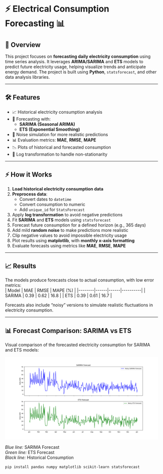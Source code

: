 # ⚡ Electrical Consumption Forecasting 📊

## 🔹 Overview
This project focuses on **forecasting daily electricity consumption** using time series analysis. It leverages **ARIMA/SARIMA** and **ETS** models to predict future electricity usage, helping visualize trends and anticipate energy demand. The project is built using **Python**, `statsforecast`, and other data analysis libraries.

---

## 🛠 Features
- 📈 Historical electricity consumption analysis  
- 🔮 Forecasting with:
  - **SARIMA (Seasonal ARIMA)**
  - **ETS (Exponential Smoothing)**
- 🌟 Noise simulation for more realistic predictions  
- 📊 Evaluation metrics: **MAE**, **RMSE**, **MAPE**  
- 📉 Plots of historical and forecasted consumption  
- 📝 Log transformation to handle non-stationarity  

---

## ⚡ How it Works
1. **Load historical electricity consumption data**  
2. **Preprocess data**:
   - Convert dates to `datetime`  
   - Convert consumption to numeric  
   - Add `unique_id` for `StatsForecast`  
3. Apply **log transformation** to avoid negative predictions  
4. Fit **SARIMA** and **ETS** models using `statsforecast`  
5. Forecast future consumption for a defined horizon (e.g., 365 days)  
6. Add mild **random noise** to make predictions more realistic  
7. Clip negative values to avoid impossible electricity usage  
8. Plot results using **matplotlib**, with **monthly x-axis formatting**  
9. Evaluate forecasts using metrics like **MAE**, **RMSE**, **MAPE**  

---

## 📈 Results
The models produce forecasts close to actual consumption, with low error metrics:  
| Model  | MAE  | RMSE | MAPE (%) |
|--------|------|------|----------|
| SARIMA | 0.39 | 0.62 | 16.8     |
| ETS    | 0.39 | 0.61 | 16.7     |

Forecasts also include “noisy” versions to simulate realistic fluctuations in electricity consumption.

---

## 📊 Forecast Comparison: SARIMA vs ETS
Visual comparison of the forecasted electricity consumption for SARIMA and ETS models:  

![SARIMA vs ETS](Results/Charts/SARIMA%20VS%20ETS.png)

*Blue line:* SARIMA Forecast  
*Green line:* ETS Forecast  
*Black line:* Historical Consumption  


```bash
pip install pandas numpy matplotlib scikit-learn statsforecast

